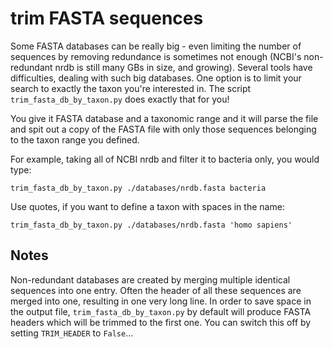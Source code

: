 
# trim FASTA sequences

Some FASTA databases can be really big - even limiting the number of sequences
by removing redundance is sometimes not enough (NCBI's non-redundant nrdb is
still many GBs in size, and growing).
Several tools have difficulties, dealing with such big databases.
One option is to limit your search to exactly the taxon you're interested in.
The script `trim_fasta_db_by_taxon.py` does exactly that for you!

You give it FASTA database and a taxonomic range and it will parse the file and
spit out a copy of the FASTA file with only those sequences belonging to the
taxon range you defined.

For example, taking all of NCBI nrdb and filter it to bacteria only, you would type:

    trim_fasta_db_by_taxon.py ./databases/nrdb.fasta bacteria

Use quotes, if you want to define a taxon with spaces in the name:

    trim_fasta_db_by_taxon.py ./databases/nrdb.fasta 'homo sapiens'


## Notes

Non-redundant databases are created by merging multiple identical sequences
into one entry. Often the header of all these sequences are merged into one,
resulting in one very long line. In order to save space in the output file,
`trim_fasta_db_by_taxon.py` by default will produce FASTA headers which will be
trimmed to the first one. You can switch this off by setting `TRIM_HEADER` to `False`...
